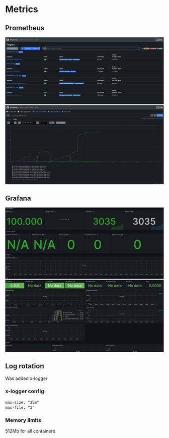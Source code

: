 # Metrics

## Prometheus
![](srcreenshots/../screenshots/scr3.png)
![](srcreenshots/../screenshots/scr4.png)

## Grafana
![](srcreenshots/../screenshots/scr5.png)
![](srcreenshots/../screenshots/scr6.png)

## Log rotation
Was added x-logger
### x-logger config:
```
max-size: "15m"
max-file: "3"
```

### Memory limits
512Mb for all containers